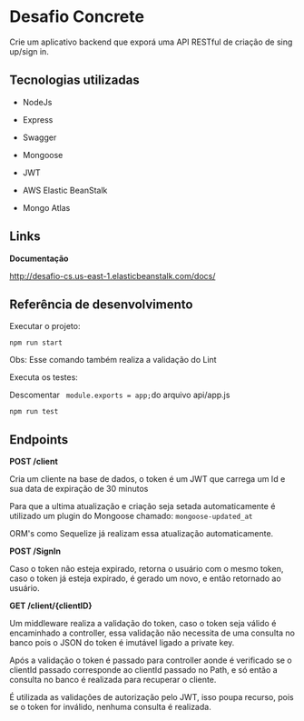 
# Desafio Concrete

Crie um aplicativo backend que exporá uma API RESTful de criação de sing up/sign in.

## Tecnologias utilizadas

  

- NodeJs

- Express

- Swagger

- Mongoose

- JWT
- AWS Elastic BeanStalk
- Mongo Atlas

## Links

  

**Documentação**

http://desafio-cs.us-east-1.elasticbeanstalk.com/docs/

  

## Referência de desenvolvimento

  

Executar o projeto:

  

`npm run start`

Obs: Esse comando também realiza a validação do Lint

  

Executa os testes:

Descomentar ` module.exports = app;`do arquivo api/app.js

  

`npm run test`

  

## Endpoints

  

**POST /client**

Cria um cliente na base de dados, o token é um JWT que carrega um Id e sua data de expiração de 30 minutos

  

Para que a ultima atualização e criação seja setada automaticamente é utilizado um plugin do Mongoose chamado: `mongoose-updated_at`

  

ORM's como Sequelize já realizam essa atualização automaticamente.

  

**POST /SignIn**

Caso o token não esteja expirado, retorna o usuário com o mesmo token, caso o token já esteja expirado, é gerado um novo, e então retornado ao usuário.

  

**GET /client/{clientID}**

Um middleware realiza a validação do token, caso o token seja válido é encaminhado a controller, essa validação não necessita de uma consulta no banco pois o JSON do token é imutável ligado a private key.

  

Após a validação o token é passado para controller aonde é verificado se o clientId passado corresponde ao clientId passado no Path, e só então a consulta no banco é realizada para recuperar o cliente.

  

É utilizada as validações de autorização pelo JWT, isso poupa recurso, pois se o token for inválido, nenhuma consulta é realizada.
